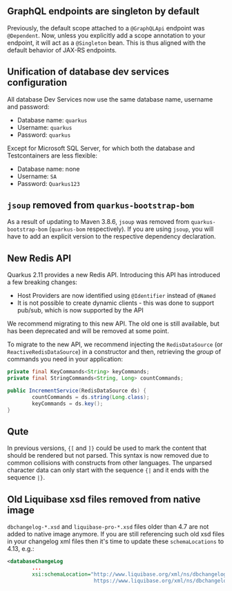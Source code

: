 ## GraphQL endpoints are singleton by default

Previously, the default scope attached to a `@GraphQLApi` endpoint was `@Dependent`. Now, unless you explicitly add a scope annotation to your endpoint, it will act as a `@Singleton` bean. This is thus aligned with the default behavior of JAX-RS endpoints.

## Unification of database dev services configuration

All database Dev Services now use the same database name, username and password:

- Database name: `quarkus`
- Username: `quarkus`
- Password: `quarkus`

Except for Microsoft SQL Server, for which both the database and Testcontainers are less flexible:

- Database name: none
- Username: `SA`
- Password: `Quarkus123`

## `jsoup` removed from `quarkus-bootstrap-bom`

As a result of updating to Maven 3.8.6, `jsoup` was removed from `quarkus-bootstrap-bom` (`quarkus-bom` respectively).
If you are using `jsoup`, you will have to add an explicit version to the respective dependency declaration.

## New Redis API

Quarkus 2.11 provides a new Redis API.
Introducing this API has introduced a few breaking changes:

* Host Providers are now identified using `@Identifier` instead of `@Named`
* It is not possible to create dynamic clients - this was done to support pub/sub, which is now supported by the API

We recommend migrating to this new API. The old one is still available, but has been deprecated and will be removed at some point.

To migrate to the new API, we recommend injecting the `RedisDataSource` (or `ReactiveRedisDataSource`) in a constructor and then, retrieving the _group_ of commands you need in your application:

```java
private final KeyCommands<String> keyCommands;
private final StringCommands<String, Long> countCommands;

public IncrementService(RedisDataSource ds) {
        countCommands = ds.string(Long.class);
        keyCommands = ds.key(); 
}
```

## Qute

In previous versions, `{[` and `]}` could be used to mark the content that should be rendered but not parsed. This syntax is now removed due to common collisions with constructs from other languages. The unparsed character data can only start with the sequence `{|` and it ends with the sequence `|}`.

## Old Liquibase xsd files removed from native image

`dbchangelog-*.xsd` and `liquibase-pro-*.xsd` files older than 4.7 are not added to native image anymore.
If you are still referencing such old xsd files in your changelog xml files then it's time to update these `schemaLocations` to 4.13, e.g.:
```xml
<databaseChangeLog
        ...
        xsi:schemaLocation="http://www.liquibase.org/xml/ns/dbchangelog
                            https://www.liquibase.org/xml/ns/dbchangelog/dbchangelog-4.13.xsd">
```